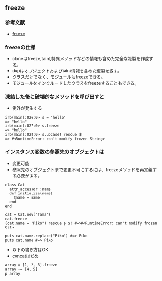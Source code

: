 ## freeze

### 参考文献
- [freeze](http://ref.xaio.jp/ruby/classes/object/freeze)

### freezeの仕様
- cloneはfreeze,taint,特異メソッドなどの情報も含めた完全な複製を作成する。
- dupはオブジェクトおよびtaint情報を含めた複製を返す。
- クラスだけでなく、モジュールもfreezeできる。
- モジュールをインクルードしたクラスをfreezeすることもできる。

### 凍結した後に破壊的なメソッドを呼び出すと
- 例外が発生する
```
irb(main):026:0> s = "hello"
=> "hello"
irb(main):027:0> s.freeze
=> "hello"
irb(main):028:0> s.upcase! rescue $!
=> #<RuntimeError: can't modify frozen String>
```

### インスタンス変数の参照先のオブジェクトは
- 変更可能
- 参照先のオブジェクトまで変更不可にするには、freezeメソッドを再定義する必要がある。
```
class Cat
  attr_accessor :name
  def initialize(name)
    @name = name
  end
end

cat = Cat.new("Tama")
cat.freeze
(cat.name = "Piko") rescue p $! #=>#<RuntimeError: can't modify frozen Cat>

puts cat.name.replace("Piko") #=> Piko
puts cat.name #=> Piko
```

- 以下の書き方はOK
- concatはだめ
```
array = [1, 2, 3].freeze
array += [4, 5]
p array

```

